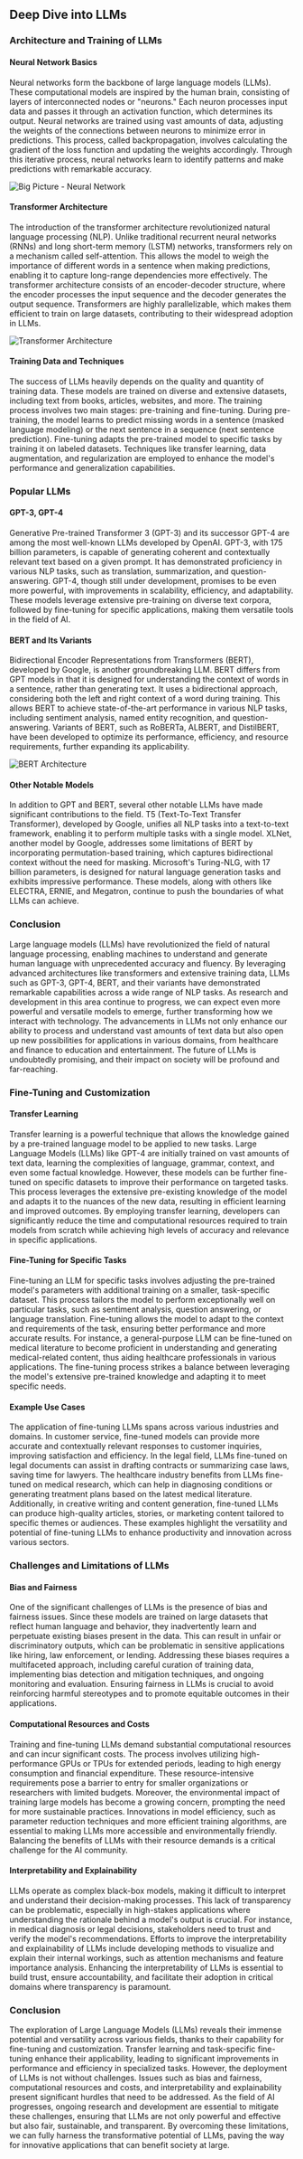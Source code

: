 
## Deep Dive into LLMs

### Architecture and Training of LLMs

#### Neural Network Basics

Neural networks form the backbone of large language models (LLMs). These computational models are inspired by the human brain, consisting of layers of interconnected nodes or "neurons." Each neuron processes input data and passes it through an activation function, which determines its output. Neural networks are trained using vast amounts of data, adjusting the weights of the connections between neurons to minimize error in predictions. This process, called backpropagation, involves calculating the gradient of the loss function and updating the weights accordingly. Through this iterative process, neural networks learn to identify patterns and make predictions with remarkable accuracy.

![Big Picture - Neural Network](/images/nlp_neunet.png)

#### Transformer Architecture

The introduction of the transformer architecture revolutionized natural language processing (NLP). Unlike traditional recurrent neural networks (RNNs) and long short-term memory (LSTM) networks, transformers rely on a mechanism called self-attention. This allows the model to weigh the importance of different words in a sentence when making predictions, enabling it to capture long-range dependencies more effectively. The transformer architecture consists of an encoder-decoder structure, where the encoder processes the input sequence and the decoder generates the output sequence. Transformers are highly parallelizable, which makes them efficient to train on large datasets, contributing to their widespread adoption in LLMs.

![Transformer Architecture](/images/transformer_archite.png)

#### Training Data and Techniques

The success of LLMs heavily depends on the quality and quantity of training data. These models are trained on diverse and extensive datasets, including text from books, articles, websites, and more. The training process involves two main stages: pre-training and fine-tuning. During pre-training, the model learns to predict missing words in a sentence (masked language modeling) or the next sentence in a sequence (next sentence prediction). Fine-tuning adapts the pre-trained model to specific tasks by training it on labeled datasets. Techniques like transfer learning, data augmentation, and regularization are employed to enhance the model's performance and generalization capabilities.

### Popular LLMs

#### GPT-3, GPT-4

Generative Pre-trained Transformer 3 (GPT-3) and its successor GPT-4 are among the most well-known LLMs developed by OpenAI. GPT-3, with 175 billion parameters, is capable of generating coherent and contextually relevant text based on a given prompt. It has demonstrated proficiency in various NLP tasks, such as translation, summarization, and question-answering. GPT-4, though still under development, promises to be even more powerful, with improvements in scalability, efficiency, and adaptability. These models leverage extensive pre-training on diverse text corpora, followed by fine-tuning for specific applications, making them versatile tools in the field of AI.

#### BERT and Its Variants

Bidirectional Encoder Representations from Transformers (BERT), developed by Google, is another groundbreaking LLM. BERT differs from GPT models in that it is designed for understanding the context of words in a sentence, rather than generating text. It uses a bidirectional approach, considering both the left and right context of a word during training. This allows BERT to achieve state-of-the-art performance in various NLP tasks, including sentiment analysis, named entity recognition, and question-answering. Variants of BERT, such as RoBERTa, ALBERT, and DistilBERT, have been developed to optimize its performance, efficiency, and resource requirements, further expanding its applicability.

![BERT Architecture](/images/bert.png)

#### Other Notable Models

In addition to GPT and BERT, several other notable LLMs have made significant contributions to the field. T5 (Text-To-Text Transfer Transformer), developed by Google, unifies all NLP tasks into a text-to-text framework, enabling it to perform multiple tasks with a single model. XLNet, another model by Google, addresses some limitations of BERT by incorporating permutation-based training, which captures bidirectional context without the need for masking. Microsoft's Turing-NLG, with 17 billion parameters, is designed for natural language generation tasks and exhibits impressive performance. These models, along with others like ELECTRA, ERNIE, and Megatron, continue to push the boundaries of what LLMs can achieve.

### Conclusion

Large language models (LLMs) have revolutionized the field of natural language processing, enabling machines to understand and generate human language with unprecedented accuracy and fluency. By leveraging advanced architectures like transformers and extensive training data, LLMs such as GPT-3, GPT-4, BERT, and their variants have demonstrated remarkable capabilities across a wide range of NLP tasks. As research and development in this area continue to progress, we can expect even more powerful and versatile models to emerge, further transforming how we interact with technology. The advancements in LLMs not only enhance our ability to process and understand vast amounts of text data but also open up new possibilities for applications in various domains, from healthcare and finance to education and entertainment. The future of LLMs is undoubtedly promising, and their impact on society will be profound and far-reaching.

### Fine-Tuning and Customization

#### Transfer Learning

Transfer learning is a powerful technique that allows the knowledge gained by a pre-trained language model to be applied to new tasks. Large Language Models (LLMs) like GPT-4 are initially trained on vast amounts of text data, learning the complexities of language, grammar, context, and even some factual knowledge. However, these models can be further fine-tuned on specific datasets to improve their performance on targeted tasks. This process leverages the extensive pre-existing knowledge of the model and adapts it to the nuances of the new data, resulting in efficient learning and improved outcomes. By employing transfer learning, developers can significantly reduce the time and computational resources required to train models from scratch while achieving high levels of accuracy and relevance in specific applications.

#### Fine-Tuning for Specific Tasks

Fine-tuning an LLM for specific tasks involves adjusting the pre-trained model's parameters with additional training on a smaller, task-specific dataset. This process tailors the model to perform exceptionally well on particular tasks, such as sentiment analysis, question answering, or language translation. Fine-tuning allows the model to adapt to the context and requirements of the task, ensuring better performance and more accurate results. For instance, a general-purpose LLM can be fine-tuned on medical literature to become proficient in understanding and generating medical-related content, thus aiding healthcare professionals in various applications. The fine-tuning process strikes a balance between leveraging the model's extensive pre-trained knowledge and adapting it to meet specific needs.

#### Example Use Cases

The application of fine-tuning LLMs spans across various industries and domains. In customer service, fine-tuned models can provide more accurate and contextually relevant responses to customer inquiries, improving satisfaction and efficiency. In the legal field, LLMs fine-tuned on legal documents can assist in drafting contracts or summarizing case laws, saving time for lawyers. The healthcare industry benefits from LLMs fine-tuned on medical research, which can help in diagnosing conditions or generating treatment plans based on the latest medical literature. Additionally, in creative writing and content generation, fine-tuned LLMs can produce high-quality articles, stories, or marketing content tailored to specific themes or audiences. These examples highlight the versatility and potential of fine-tuning LLMs to enhance productivity and innovation across various sectors.

### Challenges and Limitations of LLMs

#### Bias and Fairness

One of the significant challenges of LLMs is the presence of bias and fairness issues. Since these models are trained on large datasets that reflect human language and behavior, they inadvertently learn and perpetuate existing biases present in the data. This can result in unfair or discriminatory outputs, which can be problematic in sensitive applications like hiring, law enforcement, or lending. Addressing these biases requires a multifaceted approach, including careful curation of training data, implementing bias detection and mitigation techniques, and ongoing monitoring and evaluation. Ensuring fairness in LLMs is crucial to avoid reinforcing harmful stereotypes and to promote equitable outcomes in their applications.

#### Computational Resources and Costs

Training and fine-tuning LLMs demand substantial computational resources and can incur significant costs. The process involves utilizing high-performance GPUs or TPUs for extended periods, leading to high energy consumption and financial expenditure. These resource-intensive requirements pose a barrier to entry for smaller organizations or researchers with limited budgets. Moreover, the environmental impact of training large models has become a growing concern, prompting the need for more sustainable practices. Innovations in model efficiency, such as parameter reduction techniques and more efficient training algorithms, are essential to making LLMs more accessible and environmentally friendly. Balancing the benefits of LLMs with their resource demands is a critical challenge for the AI community.

#### Interpretability and Explainability

LLMs operate as complex black-box models, making it difficult to interpret and understand their decision-making processes. This lack of transparency can be problematic, especially in high-stakes applications where understanding the rationale behind a model's output is crucial. For instance, in medical diagnosis or legal decisions, stakeholders need to trust and verify the model's recommendations. Efforts to improve the interpretability and explainability of LLMs include developing methods to visualize and explain their internal workings, such as attention mechanisms and feature importance analysis. Enhancing the interpretability of LLMs is essential to build trust, ensure accountability, and facilitate their adoption in critical domains where transparency is paramount.

### Conclusion

The exploration of Large Language Models (LLMs) reveals their immense potential and versatility across various fields, thanks to their capability for fine-tuning and customization. Transfer learning and task-specific fine-tuning enhance their applicability, leading to significant improvements in performance and efficiency in specialized tasks. However, the deployment of LLMs is not without challenges. Issues such as bias and fairness, computational resources and costs, and interpretability and explainability present significant hurdles that need to be addressed. As the field of AI progresses, ongoing research and development are essential to mitigate these challenges, ensuring that LLMs are not only powerful and effective but also fair, sustainable, and transparent. By overcoming these limitations, we can fully harness the transformative potential of LLMs, paving the way for innovative applications that can benefit society at large.
